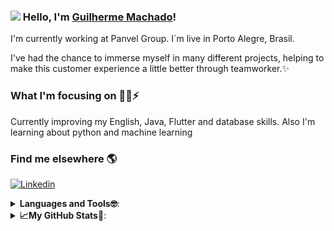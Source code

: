 ### <img src="https://media.giphy.com/media/hvRJCLFzcasrR4ia7z/giphy.gif" width="30px"> Hello, I'm [Guilherme Machado](https://danielcaballero.herokuapp.com)!

I'm currently working at Panvel Group. I´m live in Porto Alegre, Brasil.

I've had the chance to immerse myself in many different projects, helping to make this customer experience a little better through teamworker.✨

### What I'm focusing on 🧑‍💻⚡️

Currently improving my English, Java, Flutter and database skills. Also I'm learning about python and machine learning <br />

### Find me elsewhere 🌎

[![Linkedin](https://img.shields.io/badge/-gui0machado-blue?style=flat-square&logo=Linkedin&logoColor=white&link=https://www.linkedin.com/in/gui0machado/)](https://www.linkedin.com/in/gui0machado/)

<details>

<summary><b>Languages and Tools🤓</b>: </summary>
<br>

**Back-end**

<code><img height="50" src="https://raw.githubusercontent.com/github/explore/80688e429a7d4ef2fca1e82350fe8e3517d3494d/topics/java/java.png"></code>
<code><img height="50" src="https://raw.githubusercontent.com/github/explore/80688e429a7d4ef2fca1e82350fe8e3517d3494d/topics/firebase/firebase.png"></code>
  
**Front-End** 

<code><img height="50" src="https://raw.githubusercontent.com/github/explore/80688e429a7d4ef2fca1e82350fe8e3517d3494d/topics/javascript/javascript.png"></code>
<code><img height="50" src="https://raw.githubusercontent.com/github/explore/80688e429a7d4ef2fca1e82350fe8e3517d3494d/topics/css/css.png"></code>
<code><img height="50" src="https://raw.githubusercontent.com/github/explore/80688e429a7d4ef2fca1e82350fe8e3517d3494d/topics/html/html.png"></code>
<code><img height="50" src="https://raw.githubusercontent.com/github/explore/80688e429a7d4ef2fca1e82350fe8e3517d3494d/topics/angular/angular.png"></code>

**Mobile**

<code><img height="50" src="https://raw.githubusercontent.com/github/explore/80688e429a7d4ef2fca1e82350fe8e3517d3494d/topics/flutter/flutter.png"></code>

**Database**

<code><img height="50" src="https://raw.githubusercontent.com/github/explore/80688e429a7d4ef2fca1e82350fe8e3517d3494d/topics/mysql/mysql.png"></code>
<code><img height="50" src="https://raw.githubusercontent.com/github/explore/80688e429a7d4ef2fca1e82350fe8e3517d3494d/topics/sql/sql.png"></code>
<code><img height="50" src="https://raw.githubusercontent.com/github/explore/80688e429a7d4ef2fca1e82350fe8e3517d3494d/topics/mongodb/mongodb.png"></code>

**VCS**

<a href="https://gitlab.com/" title="GitLab"> :octocat: </a>
<a href="https://gitlab.com/" title="GitLab"><img src="https://github.com/hussainweb/hussainweb/blob/main/icons/gitlab.png" /></a>

**IDS**

<a href="https://code.visualstudio.com/" title="Visual Studio Code"><img src="https://github.com/hussainweb/hussainweb/blob/main/icons/vscode.png" /></a>
<a href="https://www.jetbrains.com/phpstorm/" title="PHPStorm"><img src="https://github.com/hussainweb/hussainweb/blob/main/icons/phpstorm.png" /></a>

</details>

<details>

<summary><b>📈My GitHub Stats🧠</b>: </summary>

<p align="center">
  
<img src="https://github-readme-stats.vercel.app/api?username=guiOmachado&show_icons=true&theme=gotham" alt="guiOmachado" />
<br>
<img src = "https://github-readme-stats.vercel.app/api/top-langs/?username=guiOmachado&hide=css,java,html&theme=gotham">

</p>
</details>
